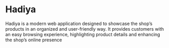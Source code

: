 # Hadiya
Hadiya is a modern web application designed to showcase the shop’s products in an organized and user-friendly way. It provides customers with an easy browsing experience, highlighting product details and enhancing the shop’s online presence
